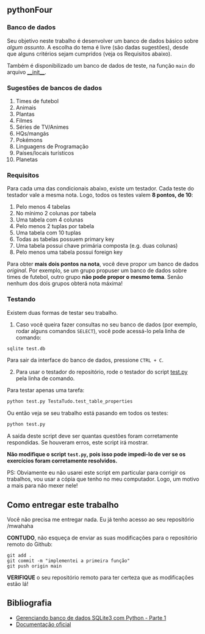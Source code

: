 ## pythonFour

### Banco de dados

Seu objetivo neste trabalho é desenvolver um banco de dados básico sobre _algum assunto_. A escolha do tema é livre (são
dadas sugestões), desde que alguns critérios sejam cumpridos (veja os Requisitos abaixo). 

Também é disponibilizado um banco de dados de teste, na função `main` do arquivo [\_\_init\_\_](banco/__init__.py).

### Sugestões de bancos de dados

1. Times de futebol
2. Animais
3. Plantas
4. Filmes
5. Séries de TV/Animes 
6. HQs/mangás
7. Pokémons
8. Linguagens de Programação
9. Países/locais turísticos
10. Planetas

### Requisitos

Para cada uma das condicionais abaixo, existe um testador. Cada teste do testador vale a mesma nota. Logo, todos os testes
valem **8 pontos, de 10**:

1. Pelo menos 4 tabelas
2. No mínimo 2 colunas por tabela 
3. Uma tabela com 4 colunas 
4. Pelo menos 2 tuplas por tabela
5. Uma tabela com 10 tuplas
6. Todas as tabelas possuem primary key
7. Uma tabela possui chave primária composta (e.g. duas colunas)
8. Pelo menos uma tabela possui foreign key
    
Para obter **mais dois pontos na nota**, você deve propor um banco de dados _original_. Por exemplo, se um grupo propuser
um banco de dados sobre times de futebol, outro grupo **não pode propor o mesmo tema**. Senão nenhum dos dois grupos obterá
nota máxima!

### Testando

Existem duas formas de testar seu trabalho. 

1. Caso você queira fazer consultas no seu banco de dados (por exemplo, rodar alguns comandos `SELECT`), você pode acessá-lo
pela linha de comando:

```bash
sqlite test.db
```

Para sair da interface do banco de dados, pressione `CTRL + C`.

2. Para usar o testador do repositório, rode o testador do script [test.py](test.py) pela linha de comando. 
   
Para testar apenas uma tarefa:

```bash
python test.py TestaTudo.test_table_properties
```

Ou então veja se seu trabalho está pasando em todos os testes:

```bash
python test.py
```

A saída deste script deve ser quantas questões foram corretamente respondidas. Se houveram erros, este script irá mostrar.

**Não modifique o script `test.py`, pois isso pode impedi-lo de ver se os exercícios foram corretamente resolvidos.**

PS: Obviamente eu não usarei este script em particular para corrigir os trabalhos, vou usar a cópia que tenho no meu 
computador. Logo, um motivo a mais para não mexer nele!


## Como entregar este trabalho

Você não precisa me entregar nada. Eu já tenho acesso ao seu repositório /mwahaha

**CONTUDO**, não esqueça de enviar as suas modificações para o repositório remoto do Github:

```
git add .
git commit -m "implementei a primeira função"
git push origin main
```

**VERIFIQUE** o seu repositório remoto para ter certeza que as modificações estão lá!

## Bibliografia

* [Gerenciando banco de dados SQLite3 com Python - Parte 1](http://pythonclub.com.br/gerenciando-banco-dados-sqlite3-python-parte1.html)
* [Documentação oficial](https://docs.python.org/pt-br/3/library/sqlite3.html)